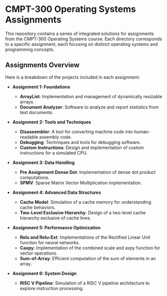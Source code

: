 # CMPT-300 Operating Systems Assignments

This repository contains a series of integrated solutions for assignments from the CMPT-300 Operating Systems course. Each directory corresponds to a specific assignment, each focusing on distinct operating systems and programming concepts.

## Assignments Overview

Here is a breakdown of the projects included in each assignment:

- **Assignment 1: Foundations**
  - **ArrayList**: Implementation and management of dynamically resizable arrays.
  - **Document Analyzer**: Software to analyze and report statistics from text documents.

- **Assignment 2: Tools and Techniques**
  - **Disassembler**: A tool for converting machine code into human-readable assembly code.
  - **Debugging**: Techniques and tools for debugging software.
  - **Custom Instructions**: Design and implementation of custom instructions for a simulated CPU.

- **Assignment 3: Data Handling**
  - **Pre Assignment Dense Dot**: Implementation of dense dot product computations.
  - **SPMV**: Sparse Matrix Vector Multiplication implementation.

- **Assignment 4: Advanced Data Structures**
  - **Cache Model**: Simulation of a cache memory for understanding cache behaviors.
  - **Two-Level Exclusive Hierarchy**: Design of a two-level cache hierarchy exclusive of cache lines.

- **Assignment 5: Performance Optimization**
  - **Relu and Relu-Ext**: Implementations of the Rectified Linear Unit function for neural networks.
  - **Caxpy**: Implementation of the combined scale and axpy function for vector operations.
  - **Sum-of-Array**: Efficient computation of the sum of elements in an array.

- **Assignment 6: System Design**
  - **RISC V Pipeline**: Simulation of a RISC V pipeline architecture to explore instruction processing.

